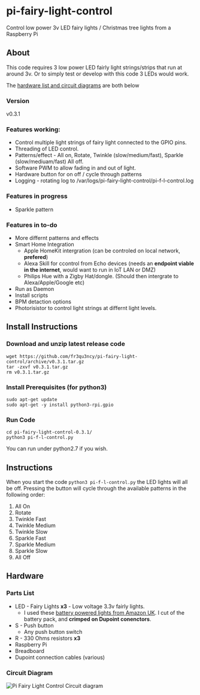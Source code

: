 # pi-fairy-light-control
Control low power 3v LED fairy lights / Christmas tree lights from a Raspberry Pi

## About
This code requires 3 low power LED fairly light strings/strips that run at around 3v. Or to simply test or develop with this code 3 LEDs would work.

The [hardware list and circuit diagrams](https://github.com/fr3qu3ncy/pi-fairy-light-control#hardware) are both below

### Version
v0.3.1
### Features working:
* Control multiple light strings of fairy light connected to the GPIO pins.
* Threading of LED control.
* Patterns/effect - All on, Rotate, Twinkle (slow/medium/fast), Sparkle (slow/mediuam/fast) All off.
* Software PWM to allow fading in and out of light.
* Hardware button for on off / cycle through patterns
* Logging - rotating log to /var/logs/pi-fairy-light-control/pi-f-l-control.log
### Features in progress
* Sparkle pattern
### Features in to-do
* More differnt patterns and effects
* Smart Home Integration
    * Apple HomeKit intergration (can be controled on local network, **prefered**)
    * Alexa Skill for ccontrol from Echo devices (needs an **endpoint viable in the internet**, would want to run in IoT LAN or DMZ)
    * Philips Hue with a Zigby Hat/dongle. (Should then intergrate to Alexa/Apple/Google etc)
* Run as Daemon
* Install scripts
* BPM detaction options
* Photorisistor to control light strings at differnt light levels.

## Install Instructions
### Download and unzip latest release code
```
wget https://github.com/fr3qu3ncy/pi-fairy-light-control/archive/v0.3.1.tar.gz
tar -zxvf v0.3.1.tar.gz
rm v0.3.1.tar.gz
```

### Install Prerequisites (for python3)
```
sudo apt-get update
sudo apt-get -y install python3-rpi.gpio
```

### Run Code
```
cd pi-fairy-light-control-0.3.1/
python3 pi-f-l-control.py
```
You can run under python2.7 if you wish.

## Instructions
When you start the code `python3 pi-f-l-control.py` the LED lights will all be off.
Pressing the button will cycle through the available patterns in the following order:
1. All On
1. Rotate
1. Twinkle Fast
1. Twinkle Medium
1. Twinkle Slow
1. Sparkle Fast
1. Sparkle Medium
1. Sparkle Slow
1. All Off

## Hardware
### Parts List
* LED - Fairy Lights **x3** - Low voltage 3.3v fairly lights.
    * I used these [battery powered lights from Amazon UK](https://www.amazon.co.uk/gp/product/B08FSQDRJX/ref=ppx_yo_dt_b_asin_image_o04_s00?ie=UTF8&psc=1). I cut of the battery pack, and **crimped on Dupoint conenctors**.
* S - Push button
    * Any push button switch
* R - 330 Ohms resistors **x3**
* Raspberry Pi
* Breadboard
* Dupoint connection cables (various)

### Circuit Diagram
![Pi Fairy Light Control Circuit diagram](https://user-images.githubusercontent.com/33297343/100523077-6cd20480-31a5-11eb-9c0d-f8271f841109.png)

